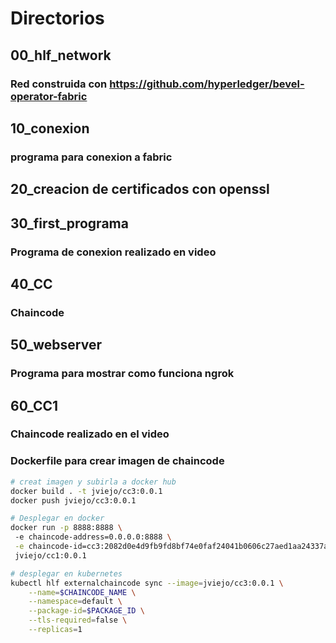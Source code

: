 # Directorios
## 00_hlf_network
### Red construida con https://github.com/hyperledger/bevel-operator-fabric
## 10_conexion
### programa para conexion a fabric 
## 20_creacion de certificados con openssl
## 30_first_programa 
### Programa de conexion realizado en video
## 40_CC
### Chaincode 
## 50_webserver
### Programa para mostrar como funciona ngrok
## 60_CC1
### Chaincode realizado en el video
### Dockerfile para crear imagen de chaincode
```sh
# creat imagen y subirla a docker hub
docker build . -t jviejo/cc3:0.0.1   
docker push jviejo/cc3:0.0.1  

# Desplegar en docker
docker run -p 8888:8888 \   
 -e chaincode-address=0.0.0.0:8888 \
 -e chaincode-id=cc3:2082d0e4d9fb9fd8bf74e0faf24041b0606c27aed1aa24337ae108c649eff4f5 \
 jviejo/cc1:0.0.1 

# desplegar en kubernetes
kubectl hlf externalchaincode sync --image=jviejo/cc3:0.0.1 \
    --name=$CHAINCODE_NAME \
    --namespace=default \
    --package-id=$PACKAGE_ID \
    --tls-required=false \
    --replicas=1
```




